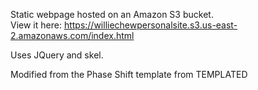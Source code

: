 Static webpage hosted on an Amazon S3 bucket.  
View it here: https://williechewpersonalsite.s3.us-east-2.amazonaws.com/index.html

Uses JQuery and skel.

Modified from the Phase Shift template from TEMPLATED
